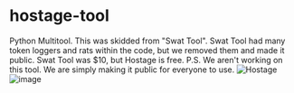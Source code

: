 # hostage-tool
Python Multitool.
This was skidded from "Swat Tool".
Swat Tool had many token loggers and rats within the code, but we removed them and made it public.
Swat Tool was $10, but Hostage is free. P.S. We aren't working on this tool. We are simply making it public for everyone to use.
![Hostage](https://user-images.githubusercontent.com/99842024/210461502-cbd1f6ac-fe42-498d-9ba7-2c86e8ca8c80.png)
![image](https://user-images.githubusercontent.com/99842024/210461759-3c5c1801-080e-4a3f-8558-9bb3494b62e0.png)
